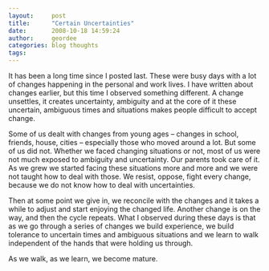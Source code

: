 ```yaml
---
layout:     post
title:      "Certain Uncertainties"
date:       2008-10-18 14:59:24
author:     geordee
categories: blog thoughts
tags:
---
```


It has been a long time since I posted last. These were busy days with a lot of changes happening in the personal and work lives. I have written about changes earlier, but this time I observed something different. A change unsettles, it creates uncertainty, ambiguity and at the core of it these uncertain, ambiguous times and situations makes people difficult to accept change.

Some of us dealt with changes from young ages – changes in school, friends, house, cities – especially those who moved around a lot. But some of us did not. Whether we faced changing situations or not, most of us were not much exposed to ambiguity and uncertainty. Our parents took care of it. As we grew we started facing these situations more and more and we were not taught how to deal with those. We resist, oppose, fight every change, because we do not know how to deal with uncertainties.

Then at some point we give in, we reconcile with the changes and it takes a while to adjust and start enjoying the changed life. Another change is on the way, and then the cycle repeats. What I observed during these days is that as we go through a series of changes we build experience, we build tolerance to uncertain times and ambiguous situations and we learn to walk independent of the hands that were holding us through.

As we walk, as we learn, we become mature.
